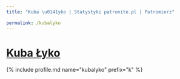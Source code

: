 ```yaml
---
title: "Kuba \u0141yko | Statystyki patronite.pl | Patromierz"

permalink: /kubalyko
---
```


# [Kuba Łyko](https://patronite.pl/kubalyko)

{% include profile.md name="kubalyko" prefix="k" %}
